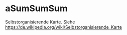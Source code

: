 # aSumSumSum
Selbstorganisierende Karte. Siehe https://de.wikipedia.org/wiki/Selbstorganisierende_Karte

